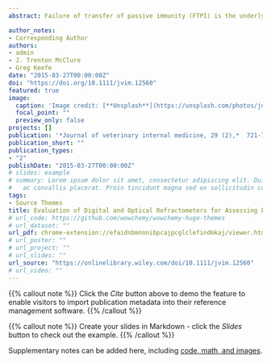 ```yaml
---
abstract: Failure of transfer of passive immunity (FTPI) is the underlying predisposing risk factor for most early losses in dairy calves. Refractometers, either optical or digital, can be used to assess FTPI as a part of calf health monitoring program on dairy operations. To evaluate the performance of and differences between digital Brix and optical refractometers for assessing FTPI in dairy calves. Two hundred Holstein calves from 1 to 11 days of age. A cross‐sectional study was designed to measure serum IgG concentration by radial immunodiffusion (RID) assay, digital Brix and optical refractometers. The correlation coefficients (r) between the 2 refractometers were plotted against each other and against the measured IgG concentration from RID. The Se, Sp, and accuracy of digital Brix and optical refractometers for assessing FTPI using previously recommended cut‐offs were calculated. A receiver operating characteristic curve was created and used to identify the optimal cut‐off for this dataset.The RID IgG concentration was positively correlated with digital Brix (r = 0.79) and optical (r = 0.74) refractometers. The best combination of Se (85.5%), Sp (82.8%), and accuracy (83.5%) of digital Brix refractometer was at 8.3%Brix. For optical refractometer, the best combination of Se (80%), Sp (80.7%), and accuracy (80.5%) was at 5.5 g/dL. Conclusions, both refractometers exhibited utility in assessing FTPI in dairy calves.

author_notes:
- Corresponding Author
authors:
- admin
- J. Trenton McClure
- Greg Keefe
date: "2015-03-27T00:00:00Z"
doi: "https://doi.org/10.1111/jvim.12560"
featured: true
image:
  caption: 'Image credit: [**Unsplash**](https://unsplash.com/photos/jdD8gXaTZsc)'
  focal_point: ""
  preview_only: false
projects: []
publication: '*Journal of veterinary internal medicine, 29 (2),*  721-726'
publication_short: ""
publication_types:
- "2"
publishDate: "2015-03-27T00:00:00Z"
# slides: example
# summary: Lorem ipsum dolor sit amet, consectetur adipiscing elit. Duis posuere tellus
#   ac convallis placerat. Proin tincidunt magna sed ex sollicitudin condimentum.
tags:
- Source Themes
title: Evaluation of Digital and Optical Refractometers for Assessing Failure of Transfer of Passive Immunity in Dairy Calves
# url_code: https://github.com/wowchemy/wowchemy-hugo-themes
# url_dataset: ""
url_pdf: chrome-extension://efaidnbmnnnibpcajpcglclefindmkaj/viewer.html?pdfurl=https%3A%2F%2Fwww.ncbi.nlm.nih.gov%2Fpmc%2Farticles%2FPMC4895506%2Fpdf%2FJVIM-29-721.pdf&clen=356465&chunk=true
# url_poster: ""
# url_project: ""
# url_slides: ""
url_source: "https://onlinelibrary.wiley.com/doi/10.1111/jvim.12560"
# url_video: ""
---
```


{{% callout note %}}
Click the *Cite* button above to demo the feature to enable visitors to import publication metadata into their reference management software.
{{% /callout %}}

{{% callout note %}}
Create your slides in Markdown - click the *Slides* button to check out the example.
{{% /callout %}}

Supplementary notes can be added here, including [code, math, and images](https://wowchemy.com/docs/writing-markdown-latex/).
